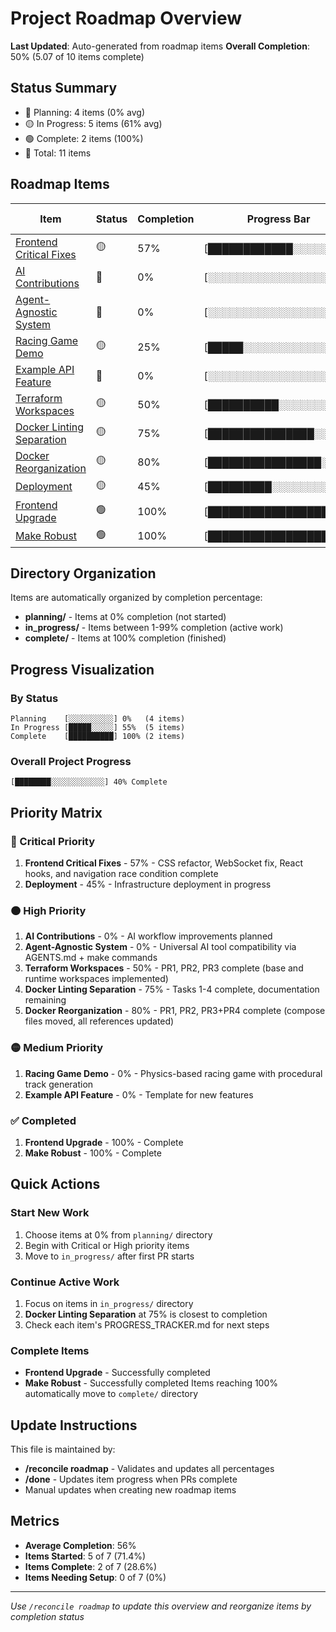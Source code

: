 # Project Roadmap Overview

**Last Updated**: Auto-generated from roadmap items
**Overall Completion**: 50% (5.07 of 10 items complete)

## Status Summary
- 🔴 Planning: 4 items (0% avg)
- 🟡 In Progress: 5 items (61% avg)
- 🟢 Complete: 2 items (100%)
- 📝 Total: 11 items

## Roadmap Items

| Item | Status | Completion | Progress Bar | Priority | Current State | Location |
|------|--------|------------|--------------|----------|---------------|----------|
| [Frontend Critical Fixes](in_progress/frontend-critical-fixes/PROGRESS_TRACKER.md) | 🟡 | 57% | [████████████░░░░░░░░] | Critical | 4/7 PRs | `in_progress/` |
| [AI Contributions](planning/ai-contributions/PROGRESS_TRACKER.md) | 🔴 | 0% | [░░░░░░░░░░░░░░░░░░░░] | High | 0/6 PRs | `planning/` |
| [Agent-Agnostic System](planning/agent-agnostic-system/PROGRESS_TRACKER.md) | 🔴 | 0% | [░░░░░░░░░░░░░░░░░░░░] | High | 0/6 PRs | `planning/` |
| [Racing Game Demo](in_progress/racing-game-demo/PROGRESS_TRACKER.md) | 🟡 | 25% | [█████░░░░░░░░░░░░░░░] | Medium | 2/8 PRs | `in_progress/` |
| [Example API Feature](planning/example-api-feature/PROGRESS_TRACKER.md) | 🔴 | 0% | [░░░░░░░░░░░░░░░░░░░░] | Medium | 0/6 PRs | `planning/` |
| [Terraform Workspaces](in_progress/terraform-workspaces/PROGRESS_TRACKER.md) | 🟡 | 50% | [██████████░░░░░░░░░░] | High | 3/6 PRs | `in_progress/` |
| [Docker Linting Separation](in_progress/docker-linting-separation/PROGRESS_TRACKER.md) | 🟡 | 75% | [███████████████░░░░░] | High | 18/24 tasks | `in_progress/` |
| [Docker Reorganization](in_progress/docker-reorganization/PROGRESS_TRACKER.md) | 🟡 | 80% | [████████████████░░░░] | High | 4/5 PRs | `in_progress/` |
| [Deployment](in_progress/deployment/PROGRESS_TRACKER.md) | 🟡 | 45% | [█████████░░░░░░░░░░░] | Critical | 5/11 PRs | `in_progress/` |
| [Frontend Upgrade](complete/frontend_upgrade/PROGRESS_TRACKER.md) | 🟢 | 100% | [████████████████████] | Medium | Complete | `complete/` |
| [Make Robust](complete/make_robust/PROGRESS_TRACKER.md) | 🟢 | 100% | [████████████████████] | Low | Complete | `complete/` |


## Directory Organization

Items are automatically organized by completion percentage:
- **planning/** - Items at 0% completion (not started)
- **in_progress/** - Items between 1-99% completion (active work)
- **complete/** - Items at 100% completion (finished)

## Progress Visualization

### By Status
```
Planning    [░░░░░░░░░░] 0%   (4 items)
In Progress [█████░░░░░] 55%  (5 items)
Complete    [██████████] 100% (2 items)
```

### Overall Project Progress
```
[████████░░░░░░░░░░░░] 40% Complete
```

## Priority Matrix

### 🔴 Critical Priority
1. **Frontend Critical Fixes** - 57% - CSS refactor, WebSocket fix, React hooks, and navigation race condition complete
2. **Deployment** - 45% - Infrastructure deployment in progress

### 🟠 High Priority
1. **AI Contributions** - 0% - AI workflow improvements planned
2. **Agent-Agnostic System** - 0% - Universal AI tool compatibility via AGENTS.md + make commands
3. **Terraform Workspaces** - 50% - PR1, PR2, PR3 complete (base and runtime workspaces implemented)
4. **Docker Linting Separation** - 75% - Tasks 1-4 complete, documentation remaining
5. **Docker Reorganization** - 80% - PR1, PR2, PR3+PR4 complete (compose files moved, all references updated)

### 🟡 Medium Priority
1. **Racing Game Demo** - 0% - Physics-based racing game with procedural track generation
2. **Example API Feature** - 0% - Template for new features

### ✅ Completed
1. **Frontend Upgrade** - 100% - Complete
2. **Make Robust** - 100% - Complete

## Quick Actions

### Start New Work
1. Choose items at 0% from `planning/` directory
2. Begin with Critical or High priority items
3. Move to `in_progress/` after first PR starts

### Continue Active Work
1. Focus on items in `in_progress/` directory
2. **Docker Linting Separation** at 75% is closest to completion
3. Check each item's PROGRESS_TRACKER.md for next steps

### Complete Items
- **Frontend Upgrade** - Successfully completed
- **Make Robust** - Successfully completed
Items reaching 100% automatically move to `complete/` directory

## Update Instructions

This file is maintained by:
- **/reconcile roadmap** - Validates and updates all percentages
- **/done** - Updates item progress when PRs complete
- Manual updates when creating new roadmap items

## Metrics

- **Average Completion**: 56%
- **Items Started**: 5 of 7 (71.4%)
- **Items Complete**: 2 of 7 (28.6%)
- **Items Needing Setup**: 0 of 7 (0%)

---

*Use `/reconcile roadmap` to update this overview and reorganize items by completion status*